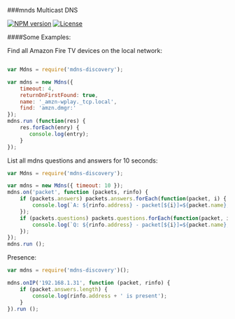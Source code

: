 ###mnds Multicast DNS
<!--
[![Tests](http://img.shields.io/travis/soef/soef/master.svg)](https://travis-ci.org/soef/soef)
[![Build status](https://ci.appveyor.com/api/projects/status/njb3gh6f49motmuk?svg=true)](https://ci.appveyor.com/project/soef/soef)
-->
[![NPM version](http://img.shields.io/npm/v/mdns-discovery.svg)](https://www.npmjs.com/package/mdns-discovery)
[![License](https://img.shields.io/badge/license-MIT-blue.svg?style=flat)](https://github.com/soef/soef/blob/master/LICENSE)


####Some Examples:

Find all Amazon Fire TV devices on the local network:
```js

var Mdns = require('mdns-discovery');

var mdns = new Mdns({
    timeout: 4,
    returnOnFirstFound: true,
    name: '_amzn-wplay._tcp.local',
    find: 'amzn.dmgr:'
});
mdns.run (function(res) {
    res.forEach(enry) {
       console.log(entry);
    }
});
```

List all mdns questions and answers for 10 seconds:
```js
var Mdns = require('mdns-discovery');

var mdns = new Mdns({ timeout: 10 });
mdns.on('packet', function (packets, rinfo) {
    if (packets.answers) packets.answers.forEach(function(packet, i) {
        console.log(`A: ${rinfo.address} - packet[${i}]=${packet.name}, type=${packet.type}, class=${packet.class}, ttl=${packet.ttl}}`);
    });
    if (packets.questions) packets.questions.forEach(function(packet, i) {
        console.log(`Q: ${rinfo.address} - packet[${i}]=${packet.name}, type=${packet.type}, class=${packet.class}, ttl=${packet.ttl}}`);
    });
});
mdns.run ();
```

Presence:
```js
var mdns = require('mdns-discovery')();

mdns.onIP('192.168.1.31', function (packet, rinfo) {
    if (packet.answers.length) {
        console.log(rinfo.address + ' is present');
    }
}).run ();
```
